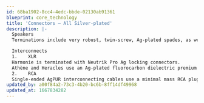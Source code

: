 ```yaml
---
id: 68ba1902-8cc4-4edc-bbde-02130ab91361
blueprint: core_technology
title: 'Connectors – All Silver-plated'
description: |-
  Speakers
  Terminations include very robust, twin-screw, Ag-plated spades, as well as appropriate high-friction compact or looser extra-large bananas. Standard construction of AgPur cables incorporates BOTH spades and bananas

  Interconnects
  1.	XLR
  Harmonie is terminated with Neutrik Pro Ag locking connectors.
  Athène and Heracles use an Ag-plated fluorocarbon dielectric premium XLR. Locking Neutriks are a no-cost substitution for pro or studio use. 
  2.	RCA
  Single-ended AgPUR interconnecting cables use a minimal mass RCA plug made of silver-plated tellurium/copper contacts. This design preserves an all Ag conductor path, providing total signal coherence. Alternatively, WBT 0152Ag are used, especially for Pro or studio use.
updated_by: a00f84a2-73c3-4b20-bc6b-8ff14df49968
updated_at: 1667834282
---
```


